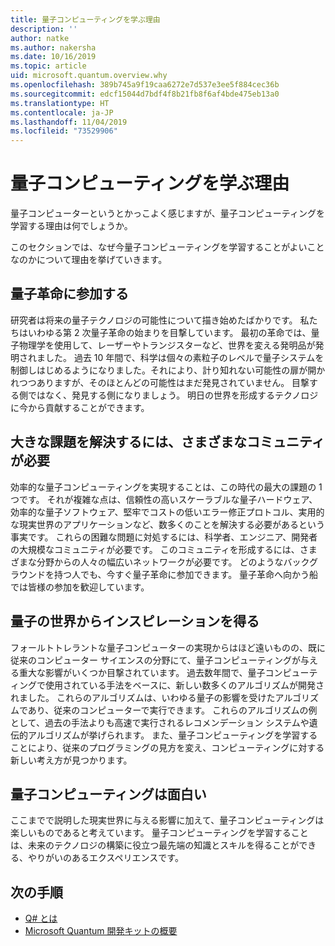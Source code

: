 ```yaml
---
title: 量子コンピューティングを学ぶ理由
description: ''
author: natke
ms.author: nakersha
ms.date: 10/16/2019
ms.topic: article
uid: microsoft.quantum.overview.why
ms.openlocfilehash: 389b745a9f19caa6272e7d537e3ee5f884cec36b
ms.sourcegitcommit: edcf15044d7bdf4f8b21fb8f6af4bde475eb13a0
ms.translationtype: HT
ms.contentlocale: ja-JP
ms.lasthandoff: 11/04/2019
ms.locfileid: "73529906"
---
```

# <a name="why-learn-quantum-computing"></a>量子コンピューティングを学ぶ理由

量子コンピューターというとかっこよく感じますが、量子コンピューティングを学習する理由は何でしょうか。

このセクションでは、なぜ今量子コンピューティングを学習することがよいことなのかについて理由を挙げていきます。

## <a name="join-the-quantum-revolution"></a>量子革命に参加する

研究者は将来の量子テクノロジの可能性について描き始めたばかりです。 私たちはいわゆる第 2 次量子革命の始まりを目撃しています。 最初の革命では、量子物理学を使用して、レーザーやトランジスターなど、世界を変える発明品が発明されました。 過去 10 年間で、科学は個々の素粒子のレベルで量子システムを制御しはじめるようになりました。それにより、計り知れない可能性の扉が開かれつつありますが、そのほとんどの可能性はまだ発見されていません。 目撃する側ではなく、発見する側になりましょう。 明日の世界を形成するテクノロジに今から貢献することができます。

## <a name="solving-great-challenges-requires-diverse-communities"></a>大きな課題を解決するには、さまざまなコミュニティが必要

効率的な量子コンピューティングを実現することは、この時代の最大の課題の 1 つです。 それが複雑な点は、信頼性の高いスケーラブルな量子ハードウェア、効率的な量子ソフトウェア、堅牢でコストの低いエラー修正プロトコル、実用的な現実世界のアプリケーションなど、数多くのことを解決する必要があるという事実です。 これらの困難な問題に対処するには、科学者、エンジニア、開発者の大規模なコミュニティが必要です。 このコミュニティを形成するには、さまざまな分野からの人々の幅広いネットワークが必要です。 どのようなバックグラウンドを持つ人でも、今すぐ量子革命に参加できます。 量子革命へ向かう船では皆様の参加を歓迎しています。

## <a name="get-inspired-by-the-quantum-world"></a>量子の世界からインスピレーションを得る

フォールトトレラントな量子コンピューターの実現からはほど遠いものの、既に従来のコンピューター サイエンスの分野にて、量子コンピューティングが与える重大な影響がいくつか目撃されています。 過去数年間で、量子コンピューティングで使用されている手法をベースに、新しい数多くのアルゴリズムが開発されました。 これらのアルゴリズムは、いわゆる量子の影響を受けたアルゴリズムであり、従来のコンピューターで実行できます。 これらのアルゴリズムの例として、過去の手法よりも高速で実行されるレコメンデーション システムや遺伝的アルゴリズムが挙げられます。 また、量子コンピューティングを学習することにより、従来のプログラミングの見方を変え、コンピューティングに対する新しい考え方が見つかります。

## <a name="quantum-computing-is-fun"></a>量子コンピューティングは面白い

ここまでで説明した現実世界に与える影響に加えて、量子コンピューティングは楽しいものであると考えています。 量子コンピューティングを学習することは、未来のテクノロジの構築に役立つ最先端の知識とスキルを得ることができる、やりがいのあるエクスペリエンスです。

## <a name="next-steps"></a>次の手順

* [Q# とは](xref:microsoft.quantum.overview.qsharp)
* [Microsoft Quantum 開発キットの概要](xref:microsoft.quantum.welcome)
